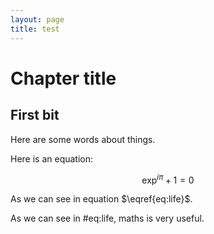 ```yaml
---
layout: page
title: test
---
```


Chapter title
=============

First bit
---------

Here are some words about things.

Here is an equation:

$$
\begin{equation}
\exp^{i\pi} + 1 = 0
\label{eq:life}
\end{equation}
$$

As we can see in equation $\eqref{eq:life}$.

As we can see in #eq:life, maths is very useful.
